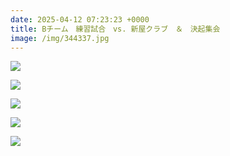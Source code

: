 ```yaml
---
date: 2025-04-12 07:23:23 +0000
title: Bチーム　練習試合　vs. 新屋クラブ　＆　決起集会
image: /img/344337.jpg
---
```

![](/img/344338.jpg)

![](/img/344339.jpg)

![](/img/344340.jpg)

![](/img/344335.jpg)

![](/img/344336.jpg)
